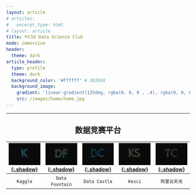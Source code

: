 ```yaml
---
layout: article
# articles:
#   excerpt_type: html
# layout: article
title: ⛏CSU Data Science Club
mode: immersive
header:
  theme: dark
article_header:
  type: profile
  theme: dark
  background_color: '#ffffff' # 203028
  background_image:
    gradient: 'linear-gradient(135deg, rgba(0, 0, 0 , .4), rgba(0, 0, 0, .4))'
    src: /images/home/home.jpg
---
```

---
<center><h2>数据竞赛平台</h2></center>

| [![Kaggle](/images/home/kaggle.png){:.shadow}](https://kaggle.com) | [![DF](/images/home/df.png){:.shadow}](https://www.datafountain.cn/) | [![dc](/images/home/dc.png){:.shadow}](https://www.dcjingsai.com/) | [![ks](/images/home/ks.png){:.shadow}](https://www.kesci.com/home/competition) | [![tc](/images/home/tc.png){:.shadow}](https://tianchi.aliyun.com/home/) |
:-: | :-: | :-: | :-: | :-:
| `Kaggle` | `Data Fountain` | `Data Castle` | `Kesci` | `阿里云天池` |

<!-- ---
layout: home
# articles:
#   excerpt_type: html
--- -->
